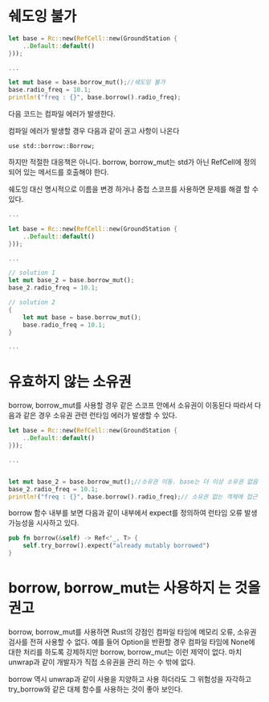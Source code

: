 # 쉐도잉 불가

```rust
let base = Rc::new(RefCell::new(GroundStation {  
    ..Default::default()  
}));

...

let mut base = base.borrow_mut();//쉐도잉 불가
base.radio_freq = 10.1;  
println!("freq : {}", base.borrow().radio_freq);
```

다음 코드는 컴파일 에러가 발생한다.

컴파일 에러가 발생할 경우 다음과 같이 권고 사항이 나온다

`use std::borrow::Borrow;`

하지만 적절한 대응책은 아니다. borrow, borrow_mut는 std가 아닌 RefCell에 정의되어 있는 메서드를 호출해야 한다.

쉐도잉 대신 명시적으로 이름을 변경 하거나 중첩 스코프를 사용하면 문제를 해결 할 수 있다.

```rust
...

let base = Rc::new(RefCell::new(GroundStation {  
    ..Default::default()  
}));

...

// solution 1
let mut base_2 = base.borrow_mut();
base_2.radio_freq = 10.1;

// solution 2
{  
    let mut base = base.borrow_mut();  
    base.radio_freq = 10.1;  
}

...
```

# 유효하지 않는 소유권

borrow, borrow_mut를 사용할 경우 같은 스코프 안에서 소유권이 이동된다 따라서 다음과 같은 경우 소유권 관련 런타임 에러가 발생할 수 있다.

```rust
let base = Rc::new(RefCell::new(GroundStation {  
    ..Default::default()  
}));

...


let mut base_2 = base.borrow_mut();//소유권 이동. base는 더 이상 소유권 없음
base_2.radio_freq = 10.1;
println!("freq : {}", base.borrow().radio_freq);// 소유권 없는 객체에 접근 하기에 런타임 에러 발생
```


borrow 함수 내부를 보면 다음과 같이 내부에서 expect를 정의하여 런타임 오류 발생 가능성을 시사하고 있다.

```rust
pub fn borrow(&self) -> Ref<'_, T> {  
    self.try_borrow().expect("already mutably borrowed")  
}
```

# borrow, borrow_mut는 사용하지 는 것을 권고

borrow, borrow_mut를 사용하면 Rust의 강점인 컴파일 타임에 메모리 오류, 소유권 검사를 전혀 사용할 수 없다. 예를 들어 Option을 반환할 경우 컴파일 타임에 None에 대한 처리를 하도록 강제하지만 borrow, borrow_mut는 이런 제약이 없다. 마치 unwrap과 같이 개발자가 직접 소유권을 관리 하는 수 밖에 없다.

borrow 역시 unwrap과 같이 사용을 지양하고 사용 하더라도 그 위험성을 자각하고 try_borrow와 같은 대체 함수를 사용하는 것이 좋아 보인다.